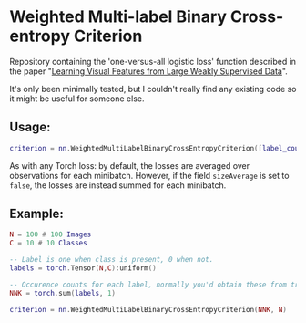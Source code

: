 # Weighted Multi-label Binary Cross-entropy Criterion

Repository containing the 'one-versus-all logistic loss' function described in the paper "[Learning Visual Features from Large Weakly Supervised Data](http://arxiv.org/abs/1511.02251)".

It's only been minimally tested,  but I couldn't really find any existing code so it might be useful for someone else.

## Usage:

```lua
criterion = nn.WeightedMultiLabelBinaryCrossEntropyCriterion([label_count_tensor], [dataset_size])
```

As with any Torch loss: by default, the losses are averaged over observations for each minibatch. However, if the field `sizeAverage` is set to `false`, the losses are instead summed for each minibatch.


## Example:

```Lua
N = 100 # 100 Images
C = 10 # 10 Classes

-- Label is one when class is present, 0 when not.
labels = torch.Tensor(N,C):uniform() 

-- Occurence counts for each label, normally you'd obtain these from training set
NNK = torch.sum(labels, 1) 

criterion = nn.WeightedMultiLabelBinaryCrossEntropyCriterion(NNK, N)
```

